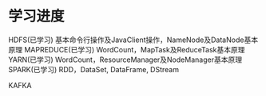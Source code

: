 # 学习进度

HDFS(已学习) 基本命令行操作及JavaClient操作，NameNode及DataNode基本原理
MAPREDUCE(已学习) WordCount，MapTask及ReduceTask基本原理
YARN(已学习) WordCount，ResourceManager及NodeManager基本原理
SPARK(已学习) RDD，DataSet, DataFrame, DStream

KAFKA

